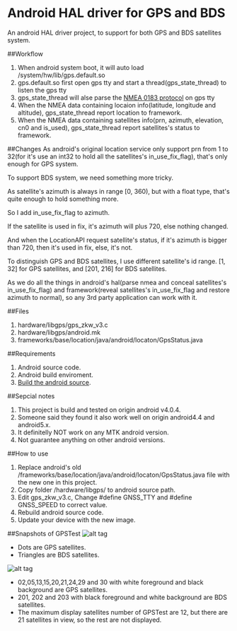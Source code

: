 # Android HAL driver for GPS and BDS
An android HAL driver project, to support for both GPS and BDS satellites system.

##Workflow

1. When android system boot, it will auto load /system/hw/lib/gps.default.so
2. gps.default.so first open gps tty and start a thread(gps_state_thread) to listen the gps tty
3. gps_state_thread will alse parse the [NMEA 0183 protocol](https://en.wikipedia.org/wiki/NMEA_0183) on gps tty
4. When the NMEA data containing locaion info(latitude, longitude and altitude), gps_state_thread report location to framework.
5. When the NMEA data containing satellites info(prn, azimuth, elevation, cn0 and is_used), gps_state_thread report satellites's status to framework.

##Changes
As android's original location service only support prn from 1 to 32(for it's use an int32 to hold all the satellites's in_use_fix_flag), that's only enough for GPS system. 

To support BDS system, we need something more tricky.

As satellite's azimuth is always in range [0, 360), but with a float type, that's quite enough to hold something more.

So I add in_use_fix_flag to azimuth.

If the satellite is used in fix, it's azimuth will plus 720, else nothing changed.

And when the LocationAPI request satellite's status, if it's azimuth is bigger than 720, then it's used in fix, else, it's not. 

To distinguish GPS and BDS satellites, I use different satellite's id range. [1, 32] for GPS satellites, and [201, 216] for BDS satellites.

As we do all the things in android's hal(parse nmea and conceal satellites's in_use_fix_flag) and framework(reveal satellites's in_use_fix_flag and restore azimuth to normal), so any 3rd party application can work with it.

##Files

1. hardware/libgps/gps_zkw_v3.c
2. hardware/libgps/android.mk
3. frameworks/base/location/java/android/locaton/GpsStatus.java

##Requirements

1. Android source code.
2. Android build enviroment.
3. [Build the android source](https://source.android.com/source/requirements.html).


##Sepcial notes

1. This project is build and tested on origin android v4.0.4.
2. Someone said they found it also work well on origin android4.4 and android5.x.
3. It definitelly NOT work on any MTK android version.
4. Not guarantee anything on other android versions.

##How to use

1. Replace android's old /frameworks/base/location/java/android/locaton/GpsStatus.java file with the new one in this project. 
2. Copy folder /hardware/libgps/ to android source path.
3. Edit gps_zkw_v3.c, Change #define GNSS_TTY and #define GNSS_SPEED to correct value.
5. Rebuild android source code.
6. Update your device with the new image.

##Snapshots of GPSTest
![alt tag](https://cloud.githubusercontent.com/assets/4736883/21558868/1b6a6fc8-ce7c-11e6-9251-ef4aa9781d4d.png)

* Dots are GPS satellites.
* Triangles are BDS satellites.

![alt tag](https://cloud.githubusercontent.com/assets/4736883/21558867/1b691146-ce7c-11e6-93fb-ec7dd9784f20.png)
* 02,05,13,15,20,21,24,29 and 30 with white foreground and black background are GPS satellites.
* 201, 202 and 203 with black foreground and white background are BDS satellites.
* The maximum display satellites number of GPSTest are 12, but there are 21 satellites in view, so the rest are not displayed.
